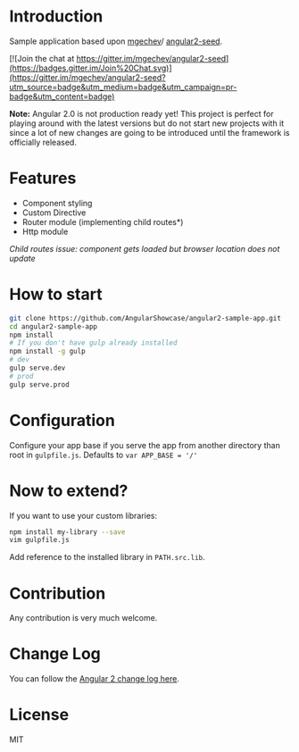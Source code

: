 # Introduction

Sample application based upon [mgechev](https://github.com/mgechev)/ [angular2-seed](https://github.com/mgechev/angular2-seed).

[![Join the chat at https://gitter.im/mgechev/angular2-seed](https://badges.gitter.im/Join%20Chat.svg)](https://gitter.im/mgechev/angular2-seed?utm_source=badge&utm_medium=badge&utm_campaign=pr-badge&utm_content=badge)

**Note:** Angular 2.0 is not production ready yet! This project is perfect for playing around with the latest versions but do not start new projects with it since a lot of new changes are going to be introduced until the framework is officially released.

# Features

* Component styling
* Custom Directive
* Router module (implementing child routes*)
* Http module

*Child routes issue: component gets loaded but browser location does not update*

# How to start

```bash
git clone https://github.com/AngularShowcase/angular2-sample-app.git
cd angular2-sample-app
npm install
# If you don't have gulp already installed
npm install -g gulp
# dev
gulp serve.dev
# prod
gulp serve.prod
```

# Configuration

Configure your app base if you serve the app from another directory than root in `gulpfile.js`.
Defaults to `var APP_BASE = '/'`


# Now to extend?

If you want to use your custom libraries:

```bash
npm install my-library --save
vim gulpfile.js
```
Add reference to the installed library in `PATH.src.lib`.

# Contribution

Any contribution is very much welcome.

# Change Log

You can follow the [Angular 2 change log here](https://github.com/angular/angular/blob/master/CHANGELOG.md).

# License

MIT
